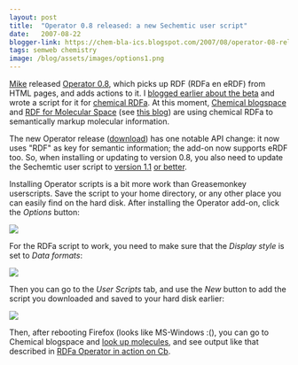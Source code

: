 ```yaml
---
layout: post
title:  "Operator 0.8 released: a new Sechemtic user script"
date:   2007-08-22
blogger-link: https://chem-bla-ics.blogspot.com/2007/08/operator-08-released-new-sechemtic-user.html
tags: semweb chemistry
image: /blog/assets/images/options1.png
---
```


[Mike](http://www.kaply.com/weblog/) released [Operator 0.8](http://www.kaply.com/weblog/2007/08/21/operator-08-is-available/),
which picks up RDF (RDFa en eRDF) from HTML pages, and adds actions to it. I [blogged earlier about the beta](http://chem-bla-ics.blogspot.com/2007/06/chemical-rdfa-with-operator-in-firefox.html)
and wrote a script for it for [chemical RDFa](http://chem-bla-ics.blogspot.com/2006/12/including-smiles-cml-and-inchi-in.html).
At this moment, [Chemical blogspace](http://cb.openmolecules.net/) and [RDF for Molecular Space](http://rdf.openmolecules.net/?InChI=1/CH4/h1H4)
(see [this blog](http://chem-bla-ics.blogspot.com/2007/07/rdf-ing-molecular-space.html)) are using chemical RDFa to semantically markup molecular information.

The new Operator release ([download](https://addons.mozilla.org/en-US/firefox/addon/4106)) has one notable API change:
it now uses "RDF" as key for semantic information; the add-on now supports eRDF too. So, when installing or updating
to version 0.8, you also need to update the Sechemtic user script to [version 1.1](http://blueobelisk.svn.sf.net/svnroot/blueobelisk/operator/tags/1.1/sechemtic_rdfa_operator.js)
[or better](http://blueobelisk.svn.sf.net/svnroot/blueobelisk/operator/tags/).

Installing Operator scripts is a bit more work than Greasemonkey userscripts. Save the script to your home directory,
or any other place you can easily find on the hard disk. After installing the Operator add-on, click the *Options* button:

![](/blog/assets/images/options.png)

For the RDFa script to work, you need to make sure that the *Display style* is set to *Data formats*:

![](/blog/assets/images/options1.png)

Then you can go to the *User Scripts* tab, and use the *New* button to add the script you downloaded and saved to your hard disk earlier:

![](/blog/assets/images/options2.png)

Then, after rebooting Firefox (looks like MS-Windows :(), you can go to Chemical blogspace and
[look up molecules](http://cb.openmolecules.net/inchis.php), and see output like that described in
[RDFa Operator in action on Cb](http://chemicalblogspace.blogspot.com/2007/06/rdfa-operator-in-action-on-cb.html).


